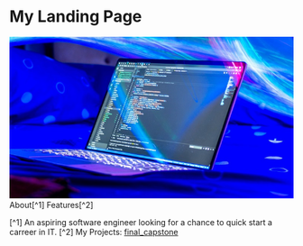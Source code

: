# My Landing Page

  
<img alt="Background image" src="/image/bg_image.jpg">
About[^1] 
Features[^2]

[^1]  An aspiring software engineer looking for a chance to quick start a carreer in IT.
[^2]  My Projects:
      [final_capstone](/../../../../final_capstone)
  <!-- **4rr0wh34d/4rr0wh34d** is a ✨ _special_ ✨ repository because its `README.md` (this file) appears on your GitHub profile.

Here are some ideas to get you started:

▶️ 

- 🔭 I’m currently working on ...
- 🌱 I’m currently learning ...
- 👯 I’m looking to collaborate on ...
- 🤔 I’m looking for help with ...
- 💬 Ask me about ...
- 📫 How to reach me: ...
- 😄 Pronouns: ...
- ⚡ Fun fact: ...
-->
